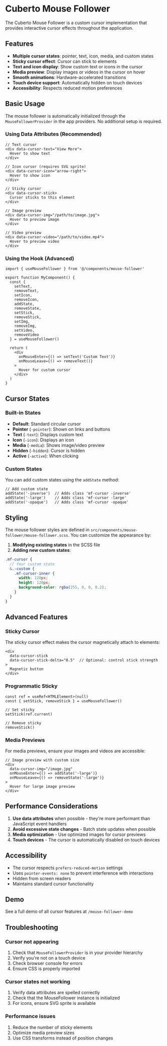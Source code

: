 # Cuberto Mouse Follower

The Cuberto Mouse Follower is a custom cursor implementation that provides interactive cursor effects throughout the application.

## Features

- **Multiple cursor states**: pointer, text, icon, media, and custom states
- **Sticky cursor effect**: Cursor can stick to elements
- **Text and icon display**: Show custom text or icons in the cursor
- **Media preview**: Display images or videos in the cursor on hover
- **Smooth animations**: Hardware-accelerated transitions
- **Touch device support**: Automatically hidden on touch devices
- **Accessibility**: Respects reduced motion preferences

## Basic Usage

The mouse follower is automatically initialized through the `MouseFollowerProvider` in the app providers. No additional setup is required.

### Using Data Attributes (Recommended)

```tsx
// Text cursor
<div data-cursor-text="View More">
  Hover to show text
</div>

// Icon cursor (requires SVG sprite)
<div data-cursor-icon="arrow-right">
  Hover to show icon
</div>

// Sticky cursor
<div data-cursor-stick>
  Cursor sticks to this element
</div>

// Image preview
<div data-cursor-img="/path/to/image.jpg">
  Hover to preview image
</div>

// Video preview
<div data-cursor-video="/path/to/video.mp4">
  Hover to preview video
</div>
```

### Using the Hook (Advanced)

```tsx
import { useMouseFollower } from '@/components/mouse-follower'

export function MyComponent() {
  const {
    setText,
    removeText,
    setIcon,
    removeIcon,
    addState,
    removeState,
    setStick,
    removeStick,
    setImg,
    removeImg,
    setVideo,
    removeVideo
  } = useMouseFollower()

  return (
    <div
      onMouseEnter={() => setText('Custom Text')}
      onMouseLeave={() => removeText()}
    >
      Hover for custom cursor
    </div>
  )
}
```

## Cursor States

### Built-in States

- **Default**: Standard circular cursor
- **Pointer** (`-pointer`): Shown on links and buttons
- **Text** (`-text`): Displays custom text
- **Icon** (`-icon`): Displays an icon
- **Media** (`-media`): Shows image/video preview
- **Hidden** (`-hidden`): Cursor is hidden
- **Active** (`-active`): When clicking

### Custom States

You can add custom states using the `addState` method:

```tsx
// Add custom state
addState('-inverse')  // Adds class 'mf-cursor -inverse'
addState('-large')    // Adds class 'mf-cursor -large'
addState('-opaque')   // Adds class 'mf-cursor -opaque'
```

## Styling

The mouse follower styles are defined in `src/components/mouse-follower/mouse-follower.scss`. You can customize the appearance by:

1. **Modifying existing states** in the SCSS file
2. **Adding new custom states**:

```scss
.mf-cursor {
  // Your custom state
  &.-custom {
    .mf-cursor-inner {
      width: 120px;
      height: 120px;
      background-color: rgba(255, 0, 0, 0.2);
    }
  }
}
```

## Advanced Features

### Sticky Cursor

The sticky cursor effect makes the cursor magnetically attach to elements:

```tsx
<div 
  data-cursor-stick
  data-cursor-stick-delta="0.5"  // Optional: control stick strength
>
  Magnetic button
</div>
```

### Programmatic Sticky

```tsx
const ref = useRef<HTMLElement>(null)
const { setStick, removeStick } = useMouseFollower()

// Set sticky
setStick(ref.current)

// Remove sticky
removeStick()
```

### Media Previews

For media previews, ensure your images and videos are accessible:

```tsx
// Image preview with custom size
<div 
  data-cursor-img="/image.jpg"
  onMouseEnter={() => addState('-large')}
  onMouseLeave={() => removeState('-large')}
>
  Hover for large image preview
</div>
```

## Performance Considerations

1. **Use data attributes** when possible - they're more performant than JavaScript event handlers
2. **Avoid excessive state changes** - Batch state updates when possible
3. **Media optimization** - Use optimized images for cursor previews
4. **Touch devices** - The cursor is automatically disabled on touch devices

## Accessibility

- The cursor respects `prefers-reduced-motion` settings
- Uses `pointer-events: none` to prevent interference with interactions
- Hidden from screen readers
- Maintains standard cursor functionality

## Demo

See a full demo of all cursor features at `/mouse-follower-demo`

## Troubleshooting

### Cursor not appearing
1. Check that `MouseFollowerProvider` is in your provider hierarchy
2. Verify you're not on a touch device
3. Check browser console for errors
4. Ensure CSS is properly imported

### Cursor states not working
1. Verify data attributes are spelled correctly
2. Check that the MouseFollower instance is initialized
3. For icons, ensure SVG sprite is available

### Performance issues
1. Reduce the number of sticky elements
2. Optimize media preview sizes
3. Use CSS transforms instead of position changes